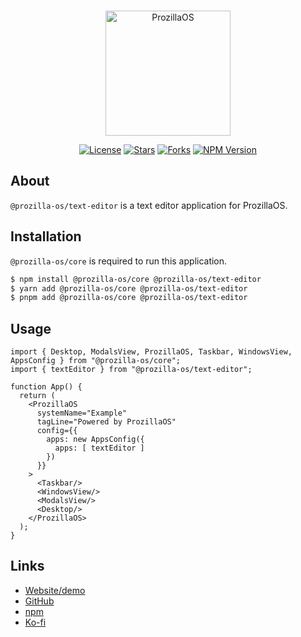 <div align="center">
  <br />
  <p>
    <a href="https://os.prozilla.dev/"><img src="https://os.prozilla.dev/assets/logo.svg" height="200" alt="ProzillaOS" /></a>
  </p>
  <p>
    <a href="https://github.com/prozilla-os/ProzillaOS/blob/main/LICENSE.md"><img alt="License" src="https://img.shields.io/github/license/Prozilla/ProzillaOS?style=flat-square&color=FF4D5B&label=License"></a>
    <a href="https://github.com/prozilla-os/ProzillaOS"><img alt="Stars" src="https://img.shields.io/github/stars/Prozilla/ProzillaOS?style=flat-square&color=FED24C&label=%E2%AD%90"></a>
    <a href="https://github.com/prozilla-os/ProzillaOS"><img alt="Forks" src="https://img.shields.io/github/forks/Prozilla/ProzillaOS?style=flat-square&color=4D9CFF&label=Forks&logo=github"></a>
    <a href="https://www.npmjs.com/package/prozilla-os"><img alt="NPM Version" src="https://img.shields.io/npm/v/prozilla-os?logo=npm&style=flat-square&label=prozilla-os&color=FF4D5B"></a>
  </p>
</div>

## About 

`@prozilla-os/text-editor` is a text editor application for ProzillaOS.

## Installation

`@prozilla-os/core` is required to run this application.

```sh
$ npm install @prozilla-os/core @prozilla-os/text-editor
$ yarn add @prozilla-os/core @prozilla-os/text-editor
$ pnpm add @prozilla-os/core @prozilla-os/text-editor
```

## Usage

```tsx
import { Desktop, ModalsView, ProzillaOS, Taskbar, WindowsView, AppsConfig } from "@prozilla-os/core";
import { textEditor } from "@prozilla-os/text-editor";

function App() {
  return (
    <ProzillaOS
      systemName="Example"
      tagLine="Powered by ProzillaOS"
      config={{
        apps: new AppsConfig({
          apps: [ textEditor ]
        })
      }}
    >
      <Taskbar/>
      <WindowsView/>
      <ModalsView/>
      <Desktop/>
    </ProzillaOS>
  );
}
```

## Links

- [Website/demo][website]
- [GitHub][github]
- [npm][npm]
- [Ko-fi][ko-fi]

[website]: https://os.prozilla.dev/text-editor
[github]: https://github.com/prozilla-os/ProzillaOS/tree/convert-to-monorepo/packages/apps/text-editor
[npm]: https://www.npmjs.com/package/@prozilla-os/text-editor
[ko-fi]: https://ko-fi.com/prozilla